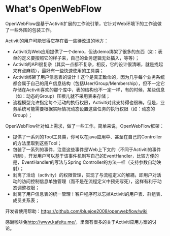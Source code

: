 What's OpenWebFlow
===========

OpenWebFlow是基于Activiti扩展的工作流引擎，它针对Web环境下的工作流做了一些外围的包装工作。

Activiti的用户可能觉得它存在着一些待改进的地方：

* Activiti为Web应用提供了一个demo，但该demo绑架了很多的东西（如：表单的定义要按照它的样子来，自己的业务逻辑无处插入，等等）；
* Activiti的API很复杂（其实一点都不复杂，相反，它的设计很清晰，就是找起来有点麻烦），最好有一些快速使用的工具类；
* Activiti绑架了用户信息表的设计！这个是真正致命的，因为几乎每个业务系统都会属于自己的用户信息结构（包括User/Group/Membership），但不一定它存储在Activiti喜欢的那个库中，表的结构也不一定一样，有的时候，某些信息（如：动态的Group）压根儿就不采用表来存储；
* 流程模型允许指定每个活动的执行权限，Activiti对此支持得也很棒。但是，业务系统可能需要根据实际情况动态设置这些任务的执行权限（如：动态的Group）；

OpenWebFlow针对如上需求，做了一些工作。简单来说，OpenWebFlow框架：

* 提供了一系列的Tool工具类，你可以在java应用中、甚至在自己的Controller的方法里取到这些Tool；
* 包装了一系列的事件，注意这些事件是Web上下文的（不同于Activiti的事件机制），开发用户可以基于该事件机制写自己的EventHandler，比较方便的是，EventHandler的写法与Spring Controller的方法一样（支持参数自动映射）；
* 剥离了活动（activity）的权限管理，实现了与流程定义的解耦，即用户对活动的访问控制信息单独管理（而不是在流程定义中预先写死），这样有利于动态调整权限；
* 剥离了用户信息表的统一管理！客户程序可以忘掉Activiti的用户表、群组表、成员关系表；

开发者使用帮助：https://github.com/bluejoe2008/openwebflow/wiki

感谢咖啡兔<http://www.kafeitu.me/>，里面有很多的关于Activiti应用方案的讨论。
